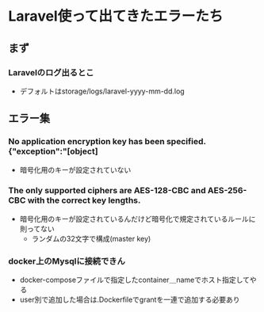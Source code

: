 # Laravel使って出てきたエラーたち
## まず
### Laravelのログ出るとこ
- デフォルトはstorage/logs/laravel-yyyy-mm-dd.log

## エラー集

### No application encryption key has been specified. {"exception":"[object]
- 暗号化用のキーが設定されていない

### The only supported ciphers are AES-128-CBC and AES-256-CBC with the correct key lengths.
- 暗号化用のキーが設定されているんだけど暗号化で規定されているルールに則ってない
  - ランダムの32文字で構成(master key)

### docker上のMysqlに接続できん
- docker-composeファイルで指定したcontainer＿nameでホスト指定してやる
- user別で追加した場合は.Dockerfileでgrantを一連で追加する必要あり

